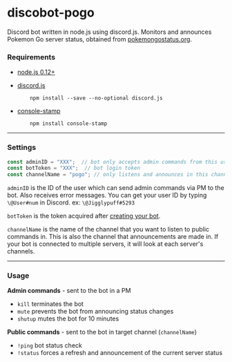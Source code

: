 # discobot-pogo
Discord bot written in node.js using discord.js. Monitors and announces Pokemon Go server status, obtained from [pokemongostatus.org](https://pokemongostatus.org/).

### Requirements

* [node.js 0.12+](http://nodejs.org)

* [discord.js](http://github.com/hydrabolt/discord.js)

          npm install --save --no-optional discord.js

* [console-stamp](https://www.npmjs.com/package/console-stamp)

          npm install console-stamp

---

### Settings
```js
const adminID = "XXX";  // bot only accepts admin commands from this user ID
const botToken = "XXX";	 // bot login token
const channelName = "pogo";	// only listens and announces in this channel (on all connected servers)
```

`adminID` is the ID of the user which can send admin commands via PM to the bot. Also receives error messages. You can get your user ID by typing `\@User#num` in Discord. ex: `\@Jigglypuff#5293`

`botToken` is the token acquired after [creating your bot](https://discordapp.com/developers/applications/me).

`channelName` is the name of the channel that you want to listen to public commands in. This is also the channel that announcements are made in. If your bot is connected to multiple servers, it will look at each server's channels.

---

### Usage

**Admin commands** - sent to the bot in a PM

* `kill` terminates the bot
* `mute` prevents the bot from announcing status changes
* `shutup` mutes the bot for 10 minutes


**Public commands** - sent to the bot in target channel (`channelName`)

* `!ping` bot status check
* `!status` forces a refresh and announcement of the current server status
